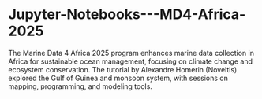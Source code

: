 # Jupyter-Notebooks---MD4-Africa-2025
The Marine Data 4 Africa 2025 program enhances marine data collection in Africa for sustainable ocean management, focusing on climate change and ecosystem conservation. The tutorial by Alexandre Homerin (Noveltis) explored the Gulf of Guinea and monsoon system, with sessions on mapping, programming, and modeling tools.
